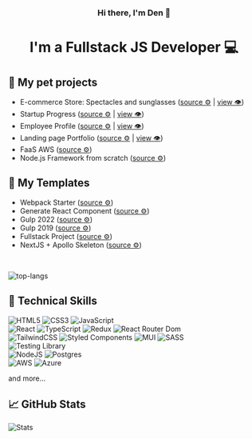 <div align="center">

<h3>Hi there, I'm <strong>Den 👋</strong></h3>

<h1>I'm a Fullstack JS Developer 💻</h1>
</div>

## 🐶 My pet projects

- E-commerce Store: Spectacles and sunglasses ([source ⚙️](https://github.com/themse/spectacles-sunglasses) | [view 👁️](https://spectacles-sunglasses.vercel.app/))
- Startup Progress ([source ⚙️](https://github.com/themse/startup-progress-frontend) | [view 👁️](https://startup-progress-frontend.vercel.app/))
- Employee Profile ([source ⚙️](https://github.com/themse/pp-employee-profile) | [view 👁️](https://pp-employee-profile.vercel.app/))
- Landing page Portfolio ([source ⚙️](https://github.com/themse/pp-landing-page-portfolio) | [view 👁️](https://pp-landing-page-portfolio.vercel.app/))
- FaaS AWS ([source ⚙️](https://github.com/themse/pp-faas-aws))
- Node.js Framework from scratch ([source ⚙️](https://github.com/themse/pp-node-framework))

## 🐐 My Templates

- Webpack Starter ([source ⚙️](https://github.com/themse/tpl-webpack-starter))
- Generate React Component ([source ⚙️](https://github.com/themse/tpl-grc))
- Gulp 2022 ([source ⚙️](https://github.com/themse/tpl-gulp-2022))
- Gulp 2019 ([source ⚙️](https://github.com/themse/tpl-gulp-2019))
- Fullstack Project ([source ⚙️](https://github.com/themse/tpl-fullstack-nextjs-apollo))
- NextJS + Apollo Skeleton ([source ⚙️](https://github.com/themse/tpl-nextjs-apollo))
<br /> 

![top-langs](https://github-readme-stats.vercel.app/api/top-langs/?username=themse&theme=blue-green)

## 💼 Technical Skills

![HTML5](https://img.shields.io/badge/html5-%23E34F26.svg?style=for-the-badge&logo=html5&logoColor=white)
![CSS3](https://img.shields.io/badge/css3-%231572B6.svg?style=for-the-badge&logo=css3&logoColor=white)
![JavaScript](https://img.shields.io/badge/javascript-%23323330.svg?style=for-the-badge&logo=javascript&logoColor=%23F7DF1E)
<br />
![React](https://img.shields.io/badge/react-%2320232a.svg?style=for-the-badge&logo=react&logoColor=%2361DAFB)
![TypeScript](https://img.shields.io/badge/typescript-%23007ACC.svg?style=for-the-badge&logo=typescript&logoColor=white)
![Redux](https://img.shields.io/badge/Redux-593D88?style=for-the-badge&logo=redux&logoColor=white)
![React Router Dom](https://img.shields.io/badge/React_Router-CA4245?style=for-the-badge&logo=react-router&logoColor=white)
<br />
![TailwindCSS](https://img.shields.io/badge/Tailwind_CSS-38B2AC?style=for-the-badge&logo=tailwind-css&logoColor=white)
![Styled Components](https://img.shields.io/badge/styled--components-DB7093?style=for-the-badge&logo=styled-components&logoColor=white)
![MUI](https://img.shields.io/badge/MUI-%230081CB.svg?style=for-the-badge&logo=mui&logoColor=white)
![SASS](https://img.shields.io/badge/Sass-CC6699?style=for-the-badge&logo=sass&logoColor=white)
<br />
![Testing Library](https://img.shields.io/badge/testing%20library-323330?style=for-the-badge&logo=testing-library&logoColor=red)
<br />
![NodeJS](https://img.shields.io/badge/Node.js-43853D?style=for-the-badge&logo=node.js&logoColor=white)
![Postgres](https://img.shields.io/badge/postgres-%23316192.svg?style=for-the-badge&logo=postgresql&logoColor=white)
<br />
![AWS](https://img.shields.io/badge/Amazon_AWS-232F3E?style=for-the-badge&logo=amazon-aws&logoColor=white)
![Azure](https://img.shields.io/badge/Microsoft_Azure-0089D6?style=for-the-badge&logo=microsoft-azure&logoColor=white)

and more...

## 📈 GitHub Stats

![Stats](https://github-readme-stats.vercel.app/api?username=themse&theme=blue-green)
